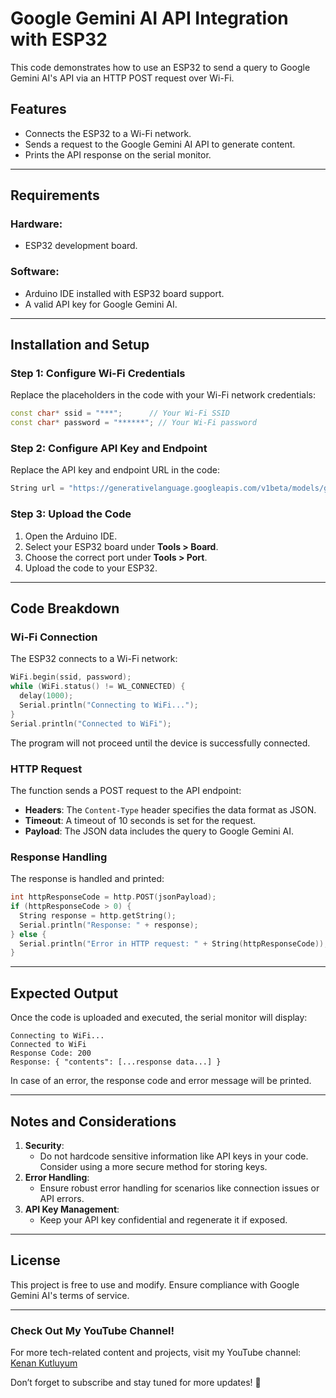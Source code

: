 # Google Gemini AI API Integration with ESP32

This code demonstrates how to use an ESP32 to send a query to Google Gemini AI's API via an HTTP POST request over Wi-Fi.

## Features

- Connects the ESP32 to a Wi-Fi network.
- Sends a request to the Google Gemini AI API to generate content.
- Prints the API response on the serial monitor.

---

## Requirements

### Hardware:
- ESP32 development board.

### Software:
- Arduino IDE installed with ESP32 board support.
- A valid API key for Google Gemini AI.

---

## Installation and Setup

### Step 1: Configure Wi-Fi Credentials
Replace the placeholders in the code with your Wi-Fi network credentials:
```cpp
const char* ssid = "***";      // Your Wi-Fi SSID
const char* password = "******"; // Your Wi-Fi password
```

### Step 2: Configure API Key and Endpoint
Replace the API key and endpoint URL in the code:
```cpp
String url = "https://generativelanguage.googleapis.com/v1beta/models/gemini-1.5-flash-latest:generateContent?key=***********************************************";
```

### Step 3: Upload the Code
1. Open the Arduino IDE.
2. Select your ESP32 board under **Tools > Board**.
3. Choose the correct port under **Tools > Port**.
4. Upload the code to your ESP32.

---

## Code Breakdown

### Wi-Fi Connection
The ESP32 connects to a Wi-Fi network:
```cpp
WiFi.begin(ssid, password);
while (WiFi.status() != WL_CONNECTED) {
  delay(1000);
  Serial.println("Connecting to WiFi...");
}
Serial.println("Connected to WiFi");
```
The program will not proceed until the device is successfully connected.

### HTTP Request
The function sends a POST request to the API endpoint:
- **Headers**: The `Content-Type` header specifies the data format as JSON.
- **Timeout**: A timeout of 10 seconds is set for the request.
- **Payload**: The JSON data includes the query to Google Gemini AI.

### Response Handling
The response is handled and printed:
```cpp
int httpResponseCode = http.POST(jsonPayload);
if (httpResponseCode > 0) {
  String response = http.getString();
  Serial.println("Response: " + response);
} else {
  Serial.println("Error in HTTP request: " + String(httpResponseCode));
}
```

---

## Expected Output

Once the code is uploaded and executed, the serial monitor will display:

```
Connecting to WiFi...
Connected to WiFi
Response Code: 200
Response: { "contents": [...response data...] }
```

In case of an error, the response code and error message will be printed.

---

## Notes and Considerations

1. **Security**:
   - Do not hardcode sensitive information like API keys in your code. Consider using a more secure method for storing keys.
2. **Error Handling**:
   - Ensure robust error handling for scenarios like connection issues or API errors.
3. **API Key Management**:
   - Keep your API key confidential and regenerate it if exposed.

---

## License
This project is free to use and modify. Ensure compliance with Google Gemini AI's terms of service.

---

### Check Out My YouTube Channel!  
For more tech-related content and projects, visit my YouTube channel:  
[Kenan Kutluyum](https://www.youtube.com/@KenanKutluyum)  

Don’t forget to subscribe and stay tuned for more updates! 🎥

